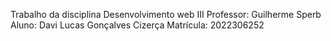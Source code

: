 Trabalho da disciplina Desenvolvimento web III
Professor: Guilherme Sperb
Aluno: Davi Lucas Gonçalves Cizerça
Matrícula: 2022306252
